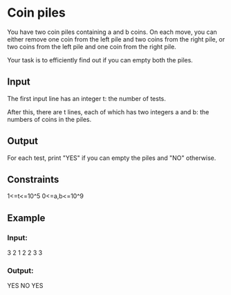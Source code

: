 # Coin piles

You have two coin piles containing a and b coins. On each move, you can either remove one coin from the left pile and two coins from the right pile, or two coins from the left pile and one coin from the right pile.

Your task is to efficiently find out if you can empty both the piles.

## Input

The first input line has an integer t: the number of tests.

After this, there are t lines, each of which has two integers a and b: the numbers of coins in the piles.

## Output

For each test, print "YES" if you can empty the piles and "NO" otherwise.

## Constraints

1<=t<=10^5
0<=a,b<=10^9

## Example

### Input:

3
2 1
2 2
3 3

### Output:

YES
NO
YES
